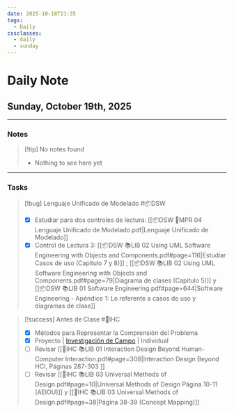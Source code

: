 ```yaml
---
date: 2025-10-18T21:35
tags:
  - Daily
cssclasses:
  - daily
  - sunday
---
```


# Daily Note
## Sunday, October 19th, 2025

***

### Notes

> [!tip] No notes found
> - Nothing to see here yet

***

### Tasks

> [!bug] Lenguaje Unificado de Modelado #📦DSW 
> - [x] Estudiar para dos controles de lectura: [[📦DSW 🏫MPR 04 Lenguaje Unificado de Modelado.pdf|Lenguaje Unificado de Modelado]]
> - [x] Control de Lectura 3: [[📦DSW 📚LIB 02 Using UML Software Engineering with Objects and Components.pdf#page=116|Estudiar Casos de uso (Capítulo 7 y 8)]] ; [[📦DSW 📚LIB 02 Using UML Software Engineering with Objects and Components.pdf#page=79|Diagrama de clases (Capítulo 5)]] y [[📦DSW 📚LIB 01 Software Engineering.pdf#page=644|Software Engineering - Apéndice 1: Lo referente a casos de uso y diagramas de clase]]

> [!success] Antes de Clase #🎨IHC 
> - [x] Métodos para Representar la Comprensión del Problema
> - [x] Proyecto | [Investigación de Campo](https://aulavirtual.espol.edu.ec/courses/36142/assignments/988511?module_item_id=1204036) | Individual
> - [ ] Revisar [[🎨IHC 📚LIB 01 Interaction Design Beyond Human-Computer Interaction.pdf#page=308|Interaction Design Beyond HCI, Páginas 287-303 ]]
> - [ ] Revisar [[🎨IHC 📚LIB 03 Universal Methods of Design.pdf#page=10|Universal Methods of Design Página 10-11 (AEIOU)]] y [[🎨IHC 📚LIB 03 Universal Methods of Design.pdf#page=38|Página 38-39 (Concept Mapping)]]
